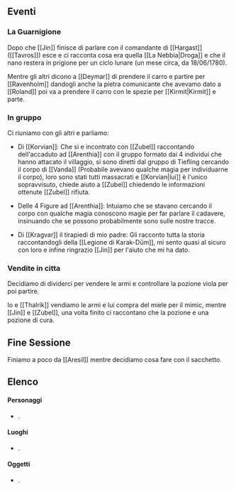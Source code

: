 
## Eventi

### La Guarnigione

Dopo che [[Jin]] finisce di parlare con il comandante di [[Hargast]] ([[Tavros]]) esce e ci racconta cosa era quella [[La Nebbia|Droga]] e che il nano restera in prigione per un ciclo lunare (un mese circa, da 18/06/1780).

Mentre gli altri dicono a [[Deymar]] di prendere il carro e partire per [[Ravenholm]] dandogli anche la pietra comunicante che avevamo dato a [[Roland]] poi va a prendere il carro con le spezie per [[Kirmit|Kirmit]] e parte.

### In gruppo

Ci riuniamo con gli altri e parliamo:
- Di [[Korvian]]:
	Che si e incontrato con [[Zubel]] raccontando dell'accaduto ad [[Arenthia]] con il gruppo formato dai 4 individui che hanno attacato il villaggio, si sono diretti dal gruppo di Tiefling cercando il corpo di [[Vanda]] (Probabile avevano qualche magia per individuarne il corpo), loro sono stati tutti massacrati e [[Korvian|lui]] è l'unico sopravvisuto, chiede aiuto a [[Zubel]] chiedendo le informazioni ottenute [[Zubel]] rifiuta.

- Delle 4 Figure ad [[Arenthia]]:
	Intuiamo che se stavano cercando il corpo con qualche magia conoscono magie per far parlare il cadavere, insinuando che se possono probabilmente sono sulle nostre tracce.

- Di [[Kragvar]] il tirapiedi di mio padre:
	Gli racconto tutta la storia raccontandogli della [[Legione di Karak-Dûm]], mi sento quasi al sicuro con loro e infine ringrazio [[Jin]] per l'aiuto che mi ha dato.

### Vendite in citta

Decidiamo di dividerci per vendere le armi e controllare la pozione viola per poi partire.

Io e [[Thalrik]] vendiamo le armi e lui compra del miele per il mimic, mentre [[Jin]] e [[Zubel]],
una volta finito ci raccontano che la pozione e una pozione di cura.



## Fine Sessione
Finiamo a poco da [[Aresil]] mentre decidiamo cosa fare con il sacchetto.

## Elenco

#### Personaggi
- .

#### Luoghi
- .

#### Oggetti
- .
